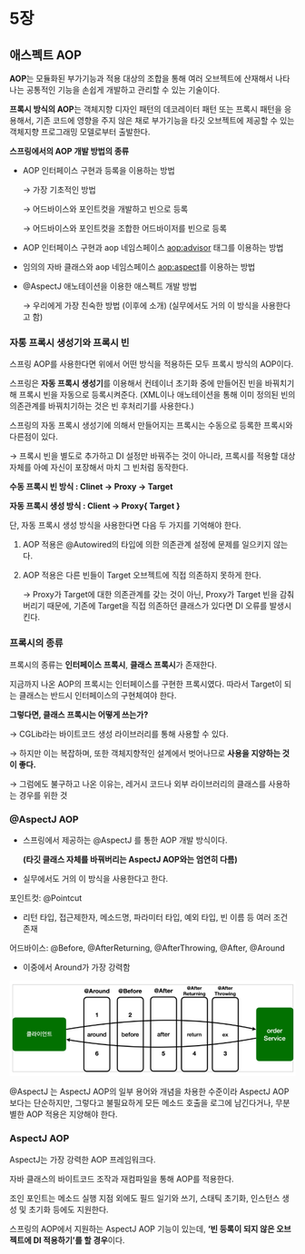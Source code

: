 # 5장

## 애스펙트 AOP

**AOP**는 모듈화된 부가기능과 적용 대상의 조합을 통해 여러 오브젝트에 산재해서 나타나는 공통적인 기능을 손쉽게 개발하고 관리할 수 있는 기술이다.

**프록시 방식의 AOP**는 객체지향 디자인 패턴의 데코레이터 패턴 또는 프록시 패턴을 응용해서, 기존 코드에 영향을 주지 않은 채로 부가기능을 타깃 오브젝트에 제공할 수 있는 객체지향 프로그래밍 모델로부터 출발한다.

**스프링에서의 AOP 개발 방법의 종류**

- AOP 인터페이스 구현과 <bean> 등록을 이용하는 방법
    
    → 가장 기초적인 방법
    
    → 어드바이스와 포인트컷을 개발하고 빈으로 등록
    
    → 어드바이스와 포인트컷을 조합한 어드바이저를 빈으로 등록
    
- AOP 인터페이스 구현과 aop 네임스페이스 <aop:advisor> 태그를 이용하는 방법
- 임의의 자바 클래스와 aop 네임스페이스 <aop:aspect>를 이용하는 방법
- @AspectJ 애노테이션을 이용한 애스펙트 개발 방법
    
    → 우리에게 가장 친숙한 방법 (이후에 소개) (실무에서도 거의 이 방식을 사용한다고 함)
    

### 자통 프록시 생성기와 프록시 빈

스프링 AOP를 사용한다면 위에서 어떤 방식을 적용하든 모두 프록시 방식의 AOP이다.

스프링은 **자동 프록시 생성기**를 이용해서 컨테이너 초기화 중에 만들어진 빈을 바꿔치기해 프록시 빈을 자동으로 등록시켜준다. (XML이나 애노테이션을 통해 이미 정의된 빈의 의존관계를 바꿔치기하는 것은 빈 후처리기를 사용한다.)

스프링의 자동 프록시 생성기에 의해서 만들어지는 프록시는 수동으로 등록한 프록시와 다른점이 있다.

→ 프록시 빈을 별도로 추가하고 DI 설정만 바꿔주는 것이 아니라, 프록시를 적용할 대상 자체를 아예 자신이 포장해서 마치 그 빈처럼 동작한다.

**수동 프록시 빈 방식 : Clinet → Proxy → Target**

**자동 프록시 생성 방식 : Client → Proxy{ Target }**

단, 자동 프록시 생성 방식을 사용한다면 다음 두 가지를 기억해야 한다.

1. AOP 적용은 @Autowired의 타입에 의한 의존관계 설정에 문제를 일으키지 않는다.
2. AOP 적용은 다른 빈들이 Target 오브젝트에 직접 의존하지 못하게 한다.
    
    → Proxy가 Target에 대한 의존관계를 갖는 것이 아닌, Proxy가 Target 빈을 감춰버리기 때문에, 기존에 Target을 직접 의존하던 클래스가 있다면 DI 오류를 발생시킨다.
    

### 프록시의 종류

프록시의 종류는 **인터페이스 프록시**, **클래스 프록시**가 존재한다.

지금까지 나온 AOP의 프록시는 인터페이스를 구현한 프록시였다. 따라서 Target이 되는 클래스는 반드시 인터페이스의 구현체여야 한다.

**그렇다면, 클래스 프록시는 어떻게 쓰는가?**

→ CGLib라는 바이트코드 생성 라이브러리를 통해 사용할 수 있다.

→ 하지만 이는 복잡하며, 또한 객체지향적인 설계에서 벗어나므로 **사용을 지양하는 것이 좋다.**

→ 그럼에도 불구하고 나온 이유는, 레거시 코드나 외부 라이브러리의 클래스를 사용하는 경우를 위한 것

### @AspectJ AOP

- 스프링에서 제공하는 @AspectJ 를 통한 AOP 개발 방식이다.
    
    **(타깃 클래스 자체를 바꿔버리는 AspectJ AOP와는 엄연히 다름)**
    
- 실무에서도 거의 이 방식을 사용한다고 한다.

포인트컷: @Pointcut

- 리턴 타입, 접근제한자, 메소드명, 파라미터 타입, 예외 타입, 빈 이름 등 여러 조건 존재

어드바이스: @Before, @AfterReturning, @AfterThrowing, @After, @Around

- 이중에서 Around가 가장 강력함

![image.png](image0.png)

@AspectJ 는 AspectJ AOP의 일부 용어와 개념을 차용한 수준이라 AspectJ AOP보다는 단순하지만, 그렇다고 불필요하게 모든 메소드 호출을 로그에 남긴다거나, 무분별한 AOP 적용은 지양해야 한다.

### AspectJ AOP

AspectJ는 가장 강력한 AOP 프레임워크다.

자바 클래스의 바이트코드 조작과 재컴파일을 통해 AOP를 적용한다.

조인 포인트는 메소드 실행 지점 외에도 필드 일기와 쓰기, 스태틱 초기화, 인스턴스 생성 및 초기화 등에도 지원한다.

스프링의 AOP에서 지원하는 AspectJ AOP 기능이 있는데, **‘빈 등록이 되지 않은 오브젝트에 DI 적용하기’를 할 경우**이다.